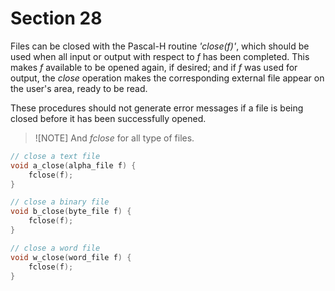 # Section 28

Files can be closed with the Pascal-H routine *'close(f)'*, which should be used when all input or output with respect to *f* has been completed.
This makes *f* available to be opened again, if desired; and if *f* was used for output, the *close* operation makes the corresponding external file appear on the user's area, ready to be read.

These procedures should not generate error messages if a file is being closed before it has been successfully opened.

> ![NOTE]
> And *fclose* for all type of files.

```c io/files.c
// close a text file
void a_close(alpha_file f) {
    fclose(f);
}

// close a binary file
void b_close(byte_file f) {
    fclose(f);
}

// close a word file
void w_close(word_file f) {
    fclose(f);
}
```